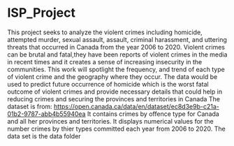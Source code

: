 # ISP_Project
This project seeks to analyze the violent crimes including homicide, attempted murder, sexual assault, assault, criminal harassment, and uttering threats that occurred in Canada from the year 2006 to 2020. Violent crimes can be brutal and fatal,they have been reports of violent crimes in the media in recent times and it creates a sense of increasing insecurity in the communities.  This work will spotlight the frequency, and trend of each type of violent crime and the geography where they occur. The data would be used to predict future occurrence of homicide which is the worst fatal outcome of violent crimes and provide necessary details that could help in reducing crimes and securing the provinces and territories in Canada
The dataset is from: https://open.canada.ca/data/en/dataset/ec8d3e9b-c21a-01b2-9787-abb4b55940ea
It contains crimes by offence type for Canada and all her provinces and territories. It displays numerical values for the number crimes by thier types committed each year from 2006 to 2020. The data set is the data folder

